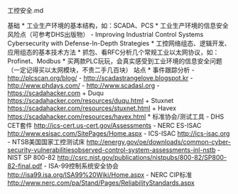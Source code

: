 工控安全.md

基础
    * 工业生产环境的基本结构，如：SCADA、PCS
    * 工业生产环境的信息安全风险点（可参考DHS出版物）
        - Improving Industrial Control Systems Cybersecurity with Defense-In-Depth Strategies
    * 工控网络组态、逻辑开发、应用组态的基本技术方法
    * 抓包、看RFC分析几个常规工业以太网协议，如：Profinet、Modbus
    * 买两款PLC玩玩，会真实感受到工业环境的信息安全问题（一定记得买以太网模块，不贵二手几百块）
站点
    * 事件跟踪分析
        - http://plcscan.org/blog/ 
        - http://scadastrangelove.blogspot.kr 
        - http://www.phdays.com/ 
        - http://www.scadasl.org 
        - https://scadahacker.com 
            + Duqu
                https://scadahacker.com/resources/duqu.html 
            + Stuxnet
                https://scadahacker.com/resources/stuxnet.html 
            + Havex
                https://scadahacker.com/resources/havex.html 
    * 标准协会/测试工具
        - DHS CET套件
            http://ics-cert.us-cert.gov/Assessments 
        - NERC ES-ISAC
            http://www.esisac.com/SitePages/Home.aspx 
        - ICS-ISAC
            http://ics-isac.org 
        - NTSB美国国家工控测试床
            http://energy.gov/oe/downloads/common-cyber-security-vulnerabilitiesobserved-control-system-assessments-inl-nstb 
        - NIST SP 800-82
            http://csrc.nist.gov/publications/nistpubs/800-82/SP800-82-final.pdf 
        - ISA-99控制系统安全协会
            http://isa99.isa.org/ISA99%20Wiki/Home.aspx 
        - NERC CIP标准
            http://www.nerc.com/pa/Stand/Pages/ReliabilityStandards.aspx 